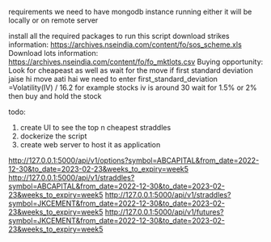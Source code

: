 requirements
we need to have mongodb instance running either it will be locally or on remote server

install all the required packages to run this script 
download strikes information: https://archives.nseindia.com/content/fo/sos_scheme.xls
Download lots information: https://archives.nseindia.com/content/fo/fo_mktlots.csv
Buying opportunity:
Look for cheapeast as well as  wait for the move if
first standard deviation jaise hi move aati hai we need to enter 
first_standard_deviation =Volatility(IV) / 16.2
for example stocks iv is around 30
wait for 1.5% or 2% then buy and hold the stock


todo:
1) create UI to see the top n cheapest straddles
2) dockerize the script
3) create web server to host  it as application

http://127.0.0.1:5000/api/v1/options?symbol=ABCAPITAL&from_date=2022-12-30&to_date=2023-02-23&weeks_to_expiry=week5
http://127.0.0.1:5000/api/v1/straddles?symbol=ABCAPITAL&from_date=2022-12-30&to_date=2023-02-23&weeks_to_expiry=week5
http://127.0.0.1:5000/api/v1/straddles?symbol=JKCEMENT&from_date=2022-12-30&to_date=2023-02-23&weeks_to_expiry=week5
http://127.0.0.1:5000/api/v1/futures?symbol=JKCEMENT&from_date=2022-12-30&to_date=2023-02-23&weeks_to_expiry=week5
